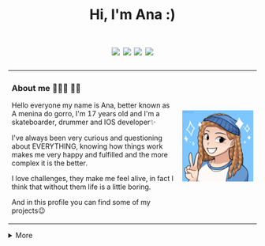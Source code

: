 <h1 align="center">Hi, I'm Ana :)</h1>

   <h1 align="center"> <a href="https://instagram.com/ameninadogorro" target="_blank"><img src="https://img.shields.io/badge/-Instagram-%23E4405F?style=for-the-badge&logo=instagram&logoColor=white" target="_blank"></a>
  <a href = "mailto:ameninadogorro@gmail.com"><img src="https://img.shields.io/badge/-Gmail-%23333?style=for-the-badge&logo=gmail&logoColor=white" target="_blank"></a>
  <a href="https://www.linkedin.com/in/ana-guimaraes-/" target="_blank"><img src="https://img.shields.io/badge/-LinkedIn-%230077B5?style=for-the-badge&logo=linkedin&logoColor=white" target="_blank"></a> 
   <a href="https://www.youtube.com/in/ameninadogorro-/" target="_blank"><img src="https://img.shields.io/badge/YouTube-FF0000?style=for-the-badge&logo=youtube&logoColor=white"></a> </h1>
<div>

###
<table border="0">
  <tr>
    <td>
    <h3> About me 👩🏼‍💻 🏳️‍🌈 </h3>
<p> Hello everyone my name is Ana, better known as A menina do gorro, I'm 17 years old and I'm a skateboarder, drummer and IOS developer✨<p>
<p>I've always been very curious and questioning about EVERYTHING, knowing how things work makes me very happy and fulfilled and the more complex it is the better.<p>
<p>I love challenges, they make me feel alive, in fact I think that without them life is a little boring. <p>
<p>And in this profile you can find some of my projects😉</p>
    </td>
    <td>
    <img src="94097_VodTdEZn.png">
    </td>
  </tr>
</table>

<details>
  <summary> More </summary>

| Minhas Estatísticas                                                                                                                                                            | Principais Linguagens                                                                                                                                                                     |
| ------------------------------------------------------------------------------------------------------------------------------------------------------------------------ | ---------------------------------------------------------------------------------------------------------------------------------------------------------------------------------- |
| ![Umutambyi Gad's github stats](https://github-readme-stats.vercel.app/api?username=Ameninadogorro&show_icons=true&hide_border=true&count_private=true&theme=jolly) | ![Top Languages](https://github-readme-stats.vercel.app/api/top-langs/?username=Ameninadogorro&langs_count=10&count_private=true&hide_border=true&theme=jolly&layout=compact) |

</details>
<br/>
